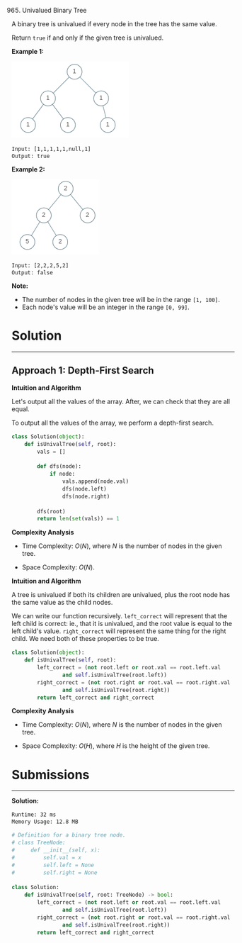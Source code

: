 965. Univalued Binary Tree

A binary tree is univalued if every node in the tree has the same value.

Return `true` if and only if the given tree is univalued.

 

**Example 1:**

![965_unival_bst_1.png](img/965_unival_bst_1.png)
```
Input: [1,1,1,1,1,null,1]
Output: true
```

**Example 2:**

![965_unival_bst_2.png](img/965_unival_bst_2.png)
```
Input: [2,2,2,5,2]
Output: false
```

**Note:**

* The number of nodes in the given tree will be in the range `[1, 100]`.
* Each node's value will be an integer in the range `[0, 99]`.

# Solution
---
## Approach 1: Depth-First Search
**Intuition and Algorithm**

Let's output all the values of the array. After, we can check that they are all equal.

To output all the values of the array, we perform a depth-first search.

```python
class Solution(object):
    def isUnivalTree(self, root):
        vals = []

        def dfs(node):
            if node:
                vals.append(node.val)
                dfs(node.left)
                dfs(node.right)

        dfs(root)
        return len(set(vals)) == 1
```

**Complexity Analysis**

* Time Complexity: $O(N)$, where $N$ is the number of nodes in the given tree.

* Space Complexity: $O(N)$.

**Intuition and Algorithm**

A tree is univalued if both its children are univalued, plus the root node has the same value as the child nodes.

We can write our function recursively. `left_correct` will represent that the left child is correct: ie., that it is univalued, and the root value is equal to the left child's value. `right_correct` will represent the same thing for the right child. We need both of these properties to be true.

```python
class Solution(object):
    def isUnivalTree(self, root):
        left_correct = (not root.left or root.val == root.left.val
                and self.isUnivalTree(root.left))
        right_correct = (not root.right or root.val == root.right.val
                and self.isUnivalTree(root.right))
        return left_correct and right_correct
```

**Complexity Analysis**

* Time Complexity: $O(N)$, where $N$ is the number of nodes in the given tree.

* Space Complexity: $O(H)$, where $H$ is the height of the given tree.

# Submissions
---
**Solution:**
```
Runtime: 32 ms
Memory Usage: 12.8 MB
```
```python
# Definition for a binary tree node.
# class TreeNode:
#     def __init__(self, x):
#         self.val = x
#         self.left = None
#         self.right = None

class Solution:
    def isUnivalTree(self, root: TreeNode) -> bool:
        left_correct = (not root.left or root.val == root.left.val
                and self.isUnivalTree(root.left))
        right_correct = (not root.right or root.val == root.right.val
                and self.isUnivalTree(root.right))
        return left_correct and right_correct
```